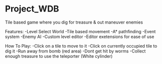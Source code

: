 # Project_WDB
Tile based game where you dig for treasure &amp; out maneuver enemies

Features:
-Level Select World
-Tile based movement
-A* pathfinding
-Event system
-Enemy AI
-Custom level editor
-Editor exetensions for ease of use

How To Play:
-Click on a tile to move to it
-Click on currently occupied tile to dig it
-Run away from bomb (red area)
-Dont get hit by worms
-Collect enough treasure to use the teleporter (White cylinder)
